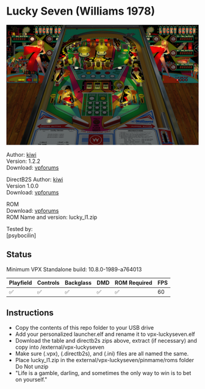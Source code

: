 # Lucky Seven (Williams 1978)

![luckyseven](../../images/vpx-luckyseven-preview.png)

Author: [kiwi](https://www.vpforums.org/index.php?showuser=30913)  
Version: 1.2.2   
Download: [vpforums](https://www.vpforums.org/index.php?app=downloads&showfile=12371)

DirectB2S
Author: [kiwi](https://www.vpforums.org/index.php?showuser=30913)  
Version 1.0.0   
Download: [vpforums](https://www.vpforums.org/index.php?app=downloads&showfile=12372)

ROM  
Download: [vpforums](https://www.vpforums.org/index.php?app=downloads&showfile=767)  
ROM Name and version: lucky_l1.zip  

  
Tested by:  
[psybocilin]

## Status 

Minimum VPX Standalone build: 10.8.0-1989-a764013

| Playfield | Controls | Backglass | DMD | ROM Required | FPS | 
|-----------|----------|-----------|-----|--------------|-----|
| :white_check_mark: | :white_check_mark: | :white_check_mark: | :white_check_mark: | :white_check_mark: | 60 |

## Instructions

- Copy the contents of this repo folder to your USB drive
- Add your personalized launcher.elf and rename it to vpx-luckyseven.elf
- Download the table and directb2s zips above, extract (if necessary) and copy into /external/vpx-luckyseven
- Make sure (.vpx), (.directb2s), and (.ini) files are all named the same. 
- Place lucky_l1.zip in the external/vpx-luckyseven/pinmame/roms folder Do Not unzip
- "Life is a gamble, darling, and sometimes the only way to win is to bet on yourself."
